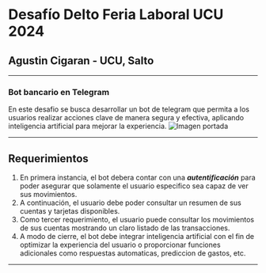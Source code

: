 # Desafío Delto Feria Laboral UCU 2024
## Agustin Cigaran - UCU, Salto
___
### Bot bancario en Telegram
En este desafio se busca desarrollar un bot de telegram que permita a los usuarios realizar acciones clave de manera segura y efectiva, aplicando inteligencia artificial para mejorar la experiencia.
![Imagen portada](https://media.licdn.com/dms/image/v2/C511BAQHSKFHnKxp3nQ/company-background_1536_768/company-background_1536_768/0/1584423447021?e=2147483647&v=beta&t=ZX6Q5qlVoNTD7-3ZK5t462zSJpFzjEe_ULa7P5YCMFI)
___
## Requerimientos
1. En primera instancia, el bot debera contar con una ***autentificación*** para poder asegurar que solamente el usuario especifico sea capaz de ver sus movimientos.
2. A continuación, el usuario debe poder consultar un resumen de sus cuentas y tarjetas disponibles.
3. Como tercer requerimiento, el usuario puede consultar los movimientos de sus cuentas mostrando un claro listado de las transacciones.
4. A modo de cierre, el bot debe integrar inteligencia artificial con el fin de optimizar la experiencia del usuario o proporcionar funciones adicionales como respuestas automaticas, prediccion de gastos, etc.
___
